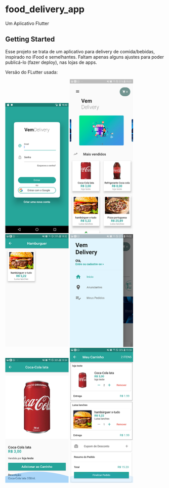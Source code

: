 # food_delivery_app

Um Aplicativo Flutter

## Getting Started

Esse projeto se trata de um aplicativo para delivery de comida/bebidas, inspirado no iFood e semelhantes. Faltam apenas alguns ajustes para poder publicá-lo (fazer deploy), nas lojas de apps.

Versão do FLutter usada:


<img src="/screenshots/screenshot.png" width="200">  
<img src="/screenshots/screenshot1.jpg" width="200">  
<img src="/screenshots/screenshot2.jpg" width="200">
<img src="/screenshots/screenshot3.jpg" width="200">
<img src="/screenshots/screenshot4.jpg" width="200">
<img src="/screenshots/screenshot5.jpg" width="200">
